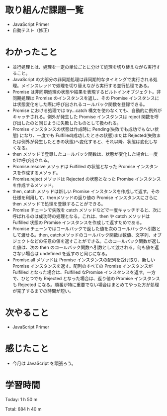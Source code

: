 # 取り組んだ課題一覧
- JavaScript Primer
- 自動テスト（修正）

# わかったこと
- 並行処理とは、処理を一定の単位ごとに分けて処理を切り替えながら実行すること。
- JavaScript の大部分の非同期処理は非同期的なタイミングで実行される処理。メインスレッドで処理を切り替えながら実行する並行処理である。
- Promise は非同期処理の状態や結果を表現するビルトインオブジェクト。非同期処理は Promise のインスタンスを返し、その Promise インスタンスには状態変化をした際に呼び出されるコールバック関数を登録できる。
- Promise における処理では try...catch 構文を使わなくても、自動的に例外がキャッチされる。例外が発生した Promise インスタンスは reject 関数を呼び出したのと同じように失敗したものとして扱われる。
- Promise インスタンスの状態は作成時に Pending(失敗でも成功でもない状態) になり、一度でも Fulfilled(成功したときの状態)または Rejected(失敗または例外が発生したときの状態)へ変化すると、それ以降、状態は変化しなくなる。
- then メソッドで登録したコールバック関数は、状態が変化した場合に一度だけ呼び出される。
- Promise.resolve メソッドは Fulfilled の状態となった Promise インスタンスを作成するメソッド。
- Promise.reject メソッドは Rejected の状態となった Promise インスタンスを作成するメソッド。
- then, catch メソッドは新しい Promise インスタンスを作成して返す。その仕様を利用して、thenメソッドの返り値の Promise インスタンスにさらに then メソッドで処理を登録することができる。
- Promise チェーンで失敗を catch メソッドなどで一度キャッチすると、次に呼ばれるのは成功時の処理となる。これは、then や catch メソッドは Fulfilled 状態の Promise インスタンスを作成して返すためである。
- Promise チェーンではコールバックで返した値を次のコールバックへ引数として渡せる。then, catchメソッドのコールバック関数は数値、文字列、オブジェクトなどの任意の値を返すことができる。このコールバック関数が返した値は、次の then のコールバック関数へ引数として渡される。何も値を返さない場合は undefined を返すのと同じになる。
- Promise.all メソッドは Promise インスタンスの配列を受け取り、新しい Promise インスタンスを返す。配列のすべての Promise インスタンスが Fulfilled となった場合は、Fulfilled なPromise インスタンスを返す。一方で、ひとつでも Rejected となった場合は、返り値の Promise インスタンスも Rejected になる。順番が特に重要でない場合はまとめてやった方が処理が完了するまでの時間が短い。


# 次やること
- JavaScript Primer

# 感じたこと
- 今月は JavaScript を頑張ろう。

# 学習時間
Today: 1 h 50 m

Total: 684 h 40 m
